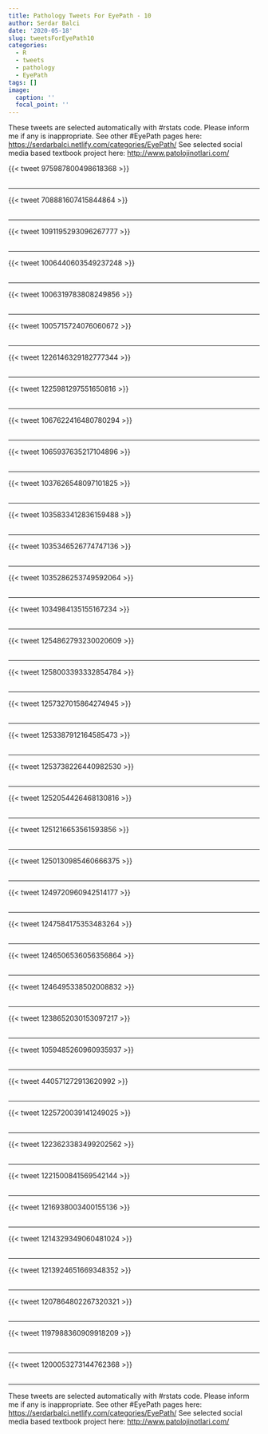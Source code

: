 ```yaml
---
title: Pathology Tweets For EyePath - 10
author: Serdar Balci
date: '2020-05-18'
slug: tweetsForEyePath10
categories:
  - R
  - tweets
  - pathology
  - EyePath
tags: []
image:
  caption: ''
  focal_point: ''
---
```



These tweets are selected automatically with #rstats code. Please inform me if any is inappropriate.
See other #EyePath pages here: https://serdarbalci.netlify.com/categories/EyePath/ 
See selected social media based textbook project here: http://www.patolojinotlari.com/

{{< tweet 975987800498618368 >}}
<br>
<br>
<hr>
{{< tweet 708881607415844864 >}}
<br>
<br>
<hr>
{{< tweet 1091195293096267777 >}}
<br>
<br>
<hr>
{{< tweet 1006440603549237248 >}}
<br>
<br>
<hr>
{{< tweet 1006319783808249856 >}}
<br>
<br>
<hr>
{{< tweet 1005715724076060672 >}}
<br>
<br>
<hr>
{{< tweet 1226146329182777344 >}}
<br>
<br>
<hr>
{{< tweet 1225981297551650816 >}}
<br>
<br>
<hr>
{{< tweet 1067622416480780294 >}}
<br>
<br>
<hr>
{{< tweet 1065937635217104896 >}}
<br>
<br>
<hr>
{{< tweet 1037626548097101825 >}}
<br>
<br>
<hr>
{{< tweet 1035833412836159488 >}}
<br>
<br>
<hr>
{{< tweet 1035346526774747136 >}}
<br>
<br>
<hr>
{{< tweet 1035286253749592064 >}}
<br>
<br>
<hr>
{{< tweet 1034984135155167234 >}}
<br>
<br>
<hr>
{{< tweet 1254862793230020609 >}}
<br>
<br>
<hr>
{{< tweet 1258003393332854784 >}}
<br>
<br>
<hr>
{{< tweet 1257327015864274945 >}}
<br>
<br>
<hr>
{{< tweet 1253387912164585473 >}}
<br>
<br>
<hr>
{{< tweet 1253738226440982530 >}}
<br>
<br>
<hr>
{{< tweet 1252054426468130816 >}}
<br>
<br>
<hr>
{{< tweet 1251216653561593856 >}}
<br>
<br>
<hr>
{{< tweet 1250130985460666375 >}}
<br>
<br>
<hr>
{{< tweet 1249720960942514177 >}}
<br>
<br>
<hr>
{{< tweet 1247584175353483264 >}}
<br>
<br>
<hr>
{{< tweet 1246506536056356864 >}}
<br>
<br>
<hr>
{{< tweet 1246495338502008832 >}}
<br>
<br>
<hr>
{{< tweet 1238652030153097217 >}}
<br>
<br>
<hr>
{{< tweet 1059485260960935937 >}}
<br>
<br>
<hr>
{{< tweet 440571272913620992 >}}
<br>
<br>
<hr>
{{< tweet 1225720039141249025 >}}
<br>
<br>
<hr>
{{< tweet 1223623383499202562 >}}
<br>
<br>
<hr>
{{< tweet 1221500841569542144 >}}
<br>
<br>
<hr>
{{< tweet 1216938003400155136 >}}
<br>
<br>
<hr>
{{< tweet 1214329349060481024 >}}
<br>
<br>
<hr>
{{< tweet 1213924651669348352 >}}
<br>
<br>
<hr>
{{< tweet 1207864802267320321 >}}
<br>
<br>
<hr>
{{< tweet 1197988360909918209 >}}
<br>
<br>
<hr>
{{< tweet 1200053273144762368 >}}
<br>
<br>
<hr>


These tweets are selected automatically with #rstats code. Please inform me if any is inappropriate.
See other #EyePath pages here: https://serdarbalci.netlify.com/categories/EyePath/ 
See selected social media based textbook project here: http://www.patolojinotlari.com/

